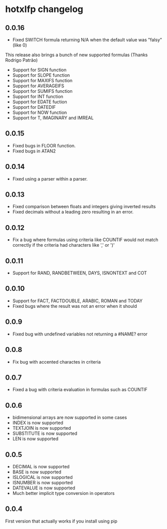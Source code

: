 # hotxlfp changelog

## 0.0.16

* Fixed SWITCH formula returning N/A when the default value was "falsy" (like 0)

This release also brings a bunch of new supported formulas (Thanks Rodrigo Patrão)

* Support for SIGN function
* Support for SLOPE function
* Support for MAXIFS function
* Support for AVERAGEIFS
* Support for SUMIFS function
* Support for INT function
* Support for EDATE fuction
* Support for DATEDIF
* Support for NOW function
* Support for T, IMAGINARY and IMREAL

## 0.0.15

* Fixed bugs in FLOOR function.
* Fixed bugs in ATAN2

## 0.0.14

* Fixed using a parser within a parser.

## 0.0.13

* Fixed comparison between floats and integers giving inverted results
* Fixed decimals without a leading zero resulting in an error.

## 0.0.12

* Fix a bug where formulas using criteria like COUNTIF would not match correctly if the criteria had characters like ',' or ')'

## 0.0.11

* Support for RAND, RANDBETWEEN, DAYS, ISNONTEXT and COT

## 0.0.10

* Support for FACT, FACTDOUBLE, ARABIC, ROMAN and TODAY
* Fixed bugs where the result was not an error when it should 

## 0.0.9

* Fixed bug with undefined variables not returning a #NAME? error

## 0.0.8

* Fix bug with accented charactes in criteria

## 0.0.7

* Fixed a bug with criteria evaluation in formulas such as COUNTIF

## 0.0.6

* bidimensional arrays are now supported in some cases
* INDEX is now supported
* TEXTJOIN is now supported
* SUBSTITUTE is now supported
* LEN is now supported

## 0.0.5

* DECIMAL is now supported
* BASE is now supported
* ISLOGICAL is now supported
* ISNUMBER is now supported
* DATEVALUE is now supported
* Much better implicit type conversion in operators

## 0.0.4

First version that actually works if you install using pip
